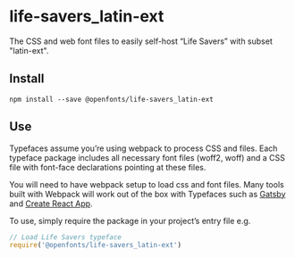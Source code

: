 
# life-savers_latin-ext

The CSS and web font files to easily self-host “Life Savers” with subset "latin-ext".

## Install

`npm install --save @openfonts/life-savers_latin-ext`

## Use

Typefaces assume you’re using webpack to process CSS and files. Each typeface
package includes all necessary font files (woff2, woff) and a CSS file with
font-face declarations pointing at these files.

You will need to have webpack setup to load css and font files. Many tools built
with Webpack will work out of the box with Typefaces such as [Gatsby](https://github.com/gatsbyjs/gatsby)
and [Create React App](https://github.com/facebookincubator/create-react-app).

To use, simply require the package in your project’s entry file e.g.

```javascript
// Load Life Savers typeface
require('@openfonts/life-savers_latin-ext')
```
